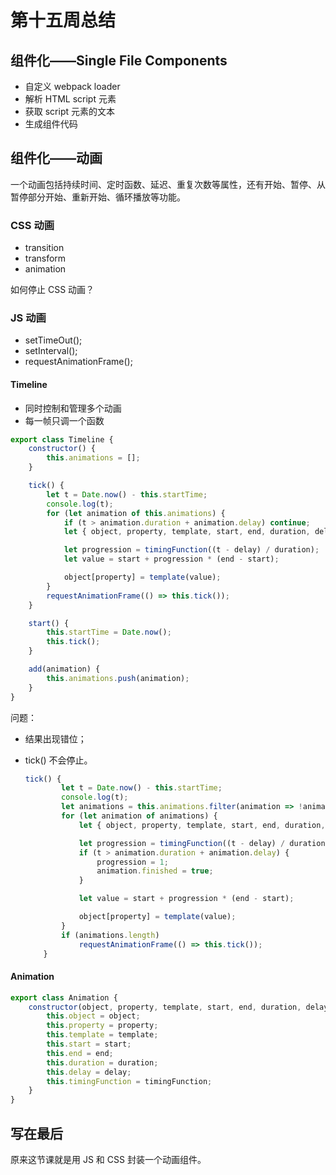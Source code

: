 # 第十五周总结

## 组件化——Single File Components

- 自定义 webpack loader
- 解析 HTML script 元素
- 获取 script 元素的文本
- 生成组件代码

## 组件化——动画

一个动画包括持续时间、定时函数、延迟、重复次数等属性，还有开始、暂停、从暂停部分开始、重新开始、循环播放等功能。

### CSS 动画

- transition
- transform
- animation

如何停止 CSS 动画？

### JS 动画

- setTimeOut();
- setInterval();
- requestAnimationFrame();

#### Timeline

- 同时控制和管理多个动画
- 每一帧只调一个函数

```javascript
export class Timeline {
    constructor() {
        this.animations = [];
    }

    tick() {
        let t = Date.now() - this.startTime;
        console.log(t);
        for (let animation of this.animations) {
            if (t > animation.duration + animation.delay) continue;
            let { object, property, template, start, end, duration, delay, timingFunction } = animation;

            let progression = timingFunction((t - delay) / duration);
            let value = start + progression * (end - start);

            object[property] = template(value);
        }
        requestAnimationFrame(() => this.tick());
    }

    start() {
        this.startTime = Date.now();
        this.tick();
    }

    add(animation) {
        this.animations.push(animation);
    }
}
```

问题：

- 结果出现错位；

- tick() 不会停止。

  ```javascript
  tick() {
          let t = Date.now() - this.startTime;
          console.log(t);
          let animations = this.animations.filter(animation => !animation.finished);
          for (let animation of animations) {
              let { object, property, template, start, end, duration, delay, timingFunction } = animation;

              let progression = timingFunction((t - delay) / duration);
              if (t > animation.duration + animation.delay) {
                  progression = 1;
                  animation.finished = true;
              }

              let value = start + progression * (end - start);

              object[property] = template(value);
          }
          if (animations.length)
              requestAnimationFrame(() => this.tick());
      }
  ```

#### Animation

```javascript
export class Animation {
    constructor(object, property, template, start, end, duration, delay, timingFunction) {
        this.object = object;
        this.property = property;
        this.template = template;
        this.start = start;
        this.end = end;
        this.duration = duration;
        this.delay = delay;
        this.timingFunction = timingFunction;
    }
}
```

## 写在最后

原来这节课就是用 JS 和 CSS 封装一个动画组件。